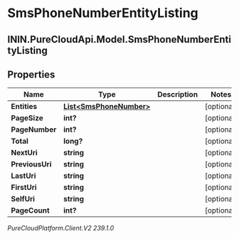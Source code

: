 # SmsPhoneNumberEntityListing

## ININ.PureCloudApi.Model.SmsPhoneNumberEntityListing

## Properties

|Name | Type | Description | Notes|
|------------ | ------------- | ------------- | -------------|
| **Entities** | [**List&lt;SmsPhoneNumber&gt;**](SmsPhoneNumber) |  | [optional] |
| **PageSize** | **int?** |  | [optional] |
| **PageNumber** | **int?** |  | [optional] |
| **Total** | **long?** |  | [optional] |
| **NextUri** | **string** |  | [optional] |
| **PreviousUri** | **string** |  | [optional] |
| **LastUri** | **string** |  | [optional] |
| **FirstUri** | **string** |  | [optional] |
| **SelfUri** | **string** |  | [optional] |
| **PageCount** | **int?** |  | [optional] |



_PureCloudPlatform.Client.V2 239.1.0_
